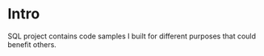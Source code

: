 # Intro

SQL project contains code samples I built for different purposes that could benefit others.
